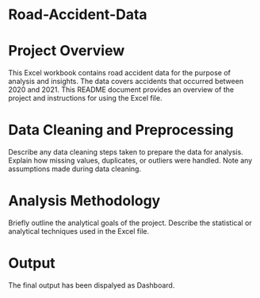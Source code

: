 # Road-Accident-Data

# Project Overview

This Excel workbook contains road accident data for the purpose of analysis and insights. The data covers accidents that occurred between 2020 and 2021. This README document provides an overview of the project and instructions for using the Excel file.

# Data Cleaning and Preprocessing

Describe any data cleaning steps taken to prepare the data for analysis.
Explain how missing values, duplicates, or outliers were handled.
Note any assumptions made during data cleaning.

# Analysis Methodology

Briefly outline the analytical goals of the project.
Describe the statistical or analytical techniques used in the Excel file.

# Output

The final output has been dispalyed as Dashboard.

